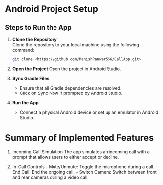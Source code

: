 # Android Project Setup

## Steps to Run the App
1. **Clone the Repository**  
   Clone the repository to your local machine using the following command:  
   ```bash
   git clone <https://github.com/ManishPanwar556/CallApp.git>

2. **Open the Project**
   Open the project in Android Studio.
   
3. **Sync Gradle Files**
   - Ensure that all Gradle dependencies are resolved.
   - Click on Sync Now if prompted by Android Studio.

4. **Run the App**
   -  Connect a physical Android device or set up an emulator in Android Studio.
  
# Summary of Implemented Features
   1. Incoming Call Simulation
     The app simulates an incoming call with a prompt that allows users to either accept or decline.

   2. In-Call Controls
     - Mute/Unmute: Toggle the microphone during a call.
     - End Call: End the ongoing call.
     - Switch Camera: Switch between front and rear cameras during a video call.
     

